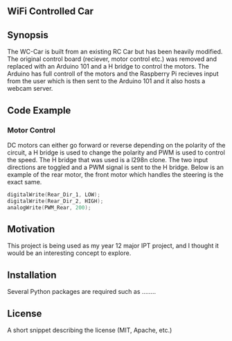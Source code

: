 ## WiFi Controlled Car

## Synopsis

The WC-Car is built from an existing RC Car but has been heavily modified. The original control board (reciever, motor control etc.) was removed and replaced with an Arduino 101 and a H bridge to control the motors. The Arduino has full controll of the motors and the Raspberry Pi recieves input from the user which is then sent to the Arduino 101 and it also hosts a webcam server.

## Code Example

### Motor Control
DC motors can either go forward or reverse depending on the polarity of the circuit, a H bridge is used to change the polarity and PWM is used to control the speed. The H bridge that was used is a l298n clone. The two input directions are toggled and a PWM signal is sent to the H bridge. Below is an example of the rear motor, the front motor which handles the steering is the exact same.

```c
digitalWrite(Rear_Dir_1, LOW);
digitalWrite(Rear_Dir_2, HIGH);
analogWrite(PWM_Rear, 200);
```
## Motivation

This project is being used as my year 12 major IPT project, and I thought it would be an interesting concept to explore. 

## Installation

Several Python packages are required such as ........

## License

A short snippet describing the license (MIT, Apache, etc.)
